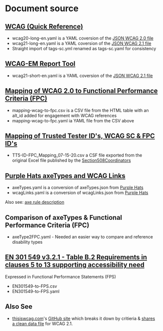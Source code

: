 # Document source

## [WCAG (Quick Reference)](https://github.com/w3c/wai-wcag-quickref/tree/gh-pages/_data)

- wcag20-long-en.yaml is a YAML coversion of the [JSON WCAG 2.0 file](https://github.com/w3c/wai-wcag-quickref/blob/gh-pages/_data/wcag2.json)
- wcag21-long-en.yaml is a YAML coversion of the [JSON WCAG 2.1 file](https://github.com/w3c/wai-wcag-quickref/blob/gh-pages/_data/wcag21.json)
- Straight import of tags-sc.yml renamed as tags-sc.yaml for consistency

## [WCAG-EM Report Tool](https://github.com/w3c/WCAG-EM-Report-Tool)

- wcag21-short-en.yaml is a YAML coversion of the [JSON WCAG 2.1 file](https://github.com/w3c/wcag-em-report-tool/blob/master/app/wcag2spec/wcag2-en.json)

## [Mapping of WCAG 2.0 to Functional Performance Criteria (FPC)](https://www.section508.gov/content/mapping-wcag-to-fpc)

- mapping-wcag-to-fpc.csv is a CSV file from the HTML table with an alt_id added for engagement with WCAG references
- mapping-wcag-to-fpc.yaml ia YAML file from the CSV above

## [Mapping of Trusted Tester ID's, WCAG SC & FPC ID's](https://github.com/Section508Coordinators/ACRT/blob/master/Resources/TT5-ID-FPC_Mapping_07-15-20.xlsx)

- TT5-ID-FPC_Mapping_07-15-20.csv a CSF file exported from the original Excel file published by the [Section508Coordinators](https://github.com/Section508Coordinators)

## [Purple Hats axeTypes and WCAG Links](https://github.com/GovTechSG/purple-hats/tree/master/constants)

- axeTypes.yaml is a conversion of axeTypes.json from [Purple Hats](https://github.com/GovTechSG/purple-hats)
- wcagLinks.yaml is a conversion of wcagLinks.json from [Purple Hats](https://github.com/GovTechSG/purple-hats)

Also see: [axe rule description](https://github.com/dequelabs/axe-core/blob/develop/doc/rule-descriptions.md)

## Comparison of axeTypes & Functional Performance Criteria (FPC)

- axeType2FPC.yaml - Needed an easier way to compare and reference disability types

## [EN 301 549 v3.2.1 - Table B.2 Requirements in clauses 5 to 13 supporting accessibility need](https://www.etsi.org/deliver/etsi_en/301500_301599/301549/03.02.01_60/en_301549v030201p.pdf)

Expressed in Functional Performance Statements (FPS)

- EN301549-to-FPS.csv
- EN301549-to-FPS.yaml

## Also See
- [thisiswcag.com](https://thisiswcag.com)'s [GitHub site](https://github.com/canaxess/thisiswcag) which breaks it down by critieria & [shares a clean data file](https://github.com/canaxess/thisiswcag/blob/main/data/json.js) for WCAG 2.1. 
